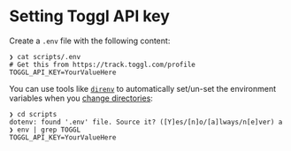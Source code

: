 # Setting Toggl API key

Create a `.env` file with the following content:

```shell
❯ cat scripts/.env
# Get this from https://track.toggl.com/profile
TOGGL_API_KEY=YourValueHere
```

You can use tools like [`direnv`](https://direnv.net/) to automatically set/un-set the environment variables when you [change directories](https://github.com/ohmyzsh/ohmyzsh/blob/master/plugins/direnv/direnv.plugin.zsh):

```shell
❯ cd scripts
dotenv: found '.env' file. Source it? ([Y]es/[n]o/[a]lways/n[e]ver) a
❯ env | grep TOGGL
TOGGL_API_KEY=YourValueHere
```
